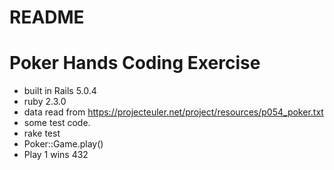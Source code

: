 # README
# Poker Hands Coding Exercise

* built in Rails 5.0.4
* ruby 2.3.0
* data read from https://projecteuler.net/project/resources/p054_poker.txt
* some test code.
* rake test
* Poker::Game.play()
* Play 1 wins 432